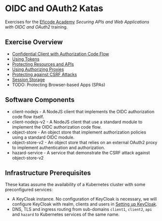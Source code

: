 # OIDC and OAuth2 Katas

Exercises for the [Eficode Academy](https://www.eficode.com/academy) *Securing APIs and Web Applications with OIDC and OAuth2* training.

## Exercise Overview

- [Confidential Client with Authorization Code Flow](confidential-client-auth-code-flow.md)
- [Using Tokens](using-tokens.md)
- [Protecting Resources and APIs](protecting-apis.md)
- [Using Authorizing Proxies](authorizing-proxy.md)
- [Protecting against CSRF Attacks](csrf-attacks.md)
- [Session Storage](session-storage.md)
- TODO: Protecting Browser-based Apps (SPAs)

## Software Components

- client-nodejs - A NodeJS client that implements the OIDC authorization code flow itself.
- client-nodejs-v2 - A NodeJS client that use a standard module to implement the OIDC authorization code flow.
- object-store - An object store that implement authorization policies using a standard OIDC module.
- object-store-v2 - An object store that relies on an external OAuth2 proxy to implement authentication and authorization.
- hazard-service - A service that demonstrate the CSRF attack against object-store-v2

## Infrastructure Prerequisites

These katas assume the availability of a Kubernetes cluster with some preconfigured services:

- A KeyCloak instance. No configuration of KeyCloak is necessary, we
  will configure KeyCloak with realm, clients and users in [Setting up
  KeyCloak](setting-up-keycloak.md).
- DNS, TLS and ingress routing from sub-domains `client1`, `client2`,
  `api` and `hazard` to Kubernetes services of the same name.